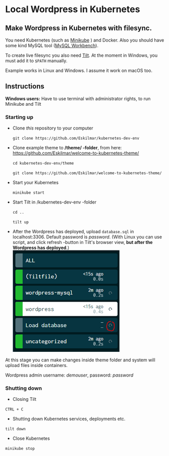 # Local Wordpress in Kubernetes

Make Wordpress in Kubernetes with filesync.
------

You need Kubernetes (such as [Minikube](https://minikube.sigs.k8s.io/docs/) ) and Docker.
Also you should have some kind MySQL tool ([MySQL Workbench](https://dev.mysql.com/downloads/workbench/)).

To create live filesync you also need [Tilt](https://tilt.dev/).
At the moment in Windows, you must add it to `$PATH` manually.

Example works in Linux and Windows. I assume it work on macOS too.

## Instructions

**Windows users:** Have to use terminal with administrator rights, to run Minikube and Tilt

### Starting up
  * Clone *this* repository to your computer
  
    `git clone https://github.com/Eskilmar/kubernetes-dev-env`
  * Clone example theme to **/theme/ -folder**, from here: https://github.com/Eskilmar/welcome-to-kubernetes-theme/
  
    `cd kubernetes-dev-env/theme`
    
    `git clone https://github.com/Eskilmar/welcome-to-kubernetes-theme/`
    
  * Start your Kubernetes 
  
    `minikube start`
    
  * Start Tilt in /kubernetes-dev-env -folder
  
    `cd ..`
    
    `tilt up`
    
  * After the Wordpress has deployed, upload `database.sql` in localhost:3306. Default password is *password*.
  (With Linux you can use script, and click refresh -button in Tilt's browser view, **but after the Wordpress has deployed**.)
  ![alt text](https://github.com/Eskilmar/kubernetes-dev-env/blob/master/readme-img/upload-db.PNG "Uploading database with automated script")

At this stage you can make changes inside theme folder and system will upload files inside containers.

   Wordpress admin username: *demouser*, password: *password*

### Shutting down

  * Closing Tilt
  
  `CTRL + C`
  
  * Shutting down Kubernetes services, deployments etc.
  
  `tilt down`
  
  * Close Kubernetes
  
  `minikube stop`
